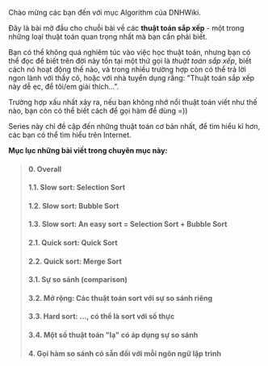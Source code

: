 Chào mừng các bạn đến với mục Algorithm của DNHWiki.

Đây là bài mở đầu cho chuỗi bài về các **thuật toán sắp xếp** - một trong những loại thuật toán quan trọng nhất mà bạn cần phải biết.

Bạn có thể không quá nghiêm túc vào việc học thuật toán, nhưng bạn có thể đọc để biết trên đời này tồn tại một thứ gọi là *thuật toán sắp xếp*, biết cách nó hoạt động thế nào, và trong nhiều trường hợp còn có thể trả lời ngon lành với thầy cô, hoặc với nhà tuyển dụng rằng: "Thuật toán sắp xếp này dễ ẹc, để tôi/em giải thích...".

Trường hợp xấu nhất xảy ra, nếu bạn không nhớ nổi thuật toán viết như thế nào, bạn còn có thể biết cách để gọi hàm để dùng =))

Series này chỉ đề cập đến những thuật toán cơ bản nhất, để tìm hiểu kĩ hơn, các bạn có thể tìm hiểu trên Internet.

**Mục lục những bài viết trong chuyên mục này:**

> #### 0. Overall
> #### 1.1. Slow sort: Selection Sort
> #### 1.2. Slow sort: Bubble Sort
> #### 1.3. Slow sort: An easy sort = Selection Sort + Bubble Sort
> #### 2.1. Quick sort: Quick Sort
> #### 2.2. Quick sort: Merge Sort
> #### 3.1. Sự so sánh (comparison)
> #### 3.2. Mở rộng: Các thuật toán sort với sự so sánh riêng
> #### 3.3. Hard sort: ..., có thể là sort với số thực
> #### 3.4. Một số thuật toán "lạ" có áp dụng sự so sánh
> #### 4. Gọi hàm so sánh có sẵn đối với mỗi ngôn ngữ lập trình

